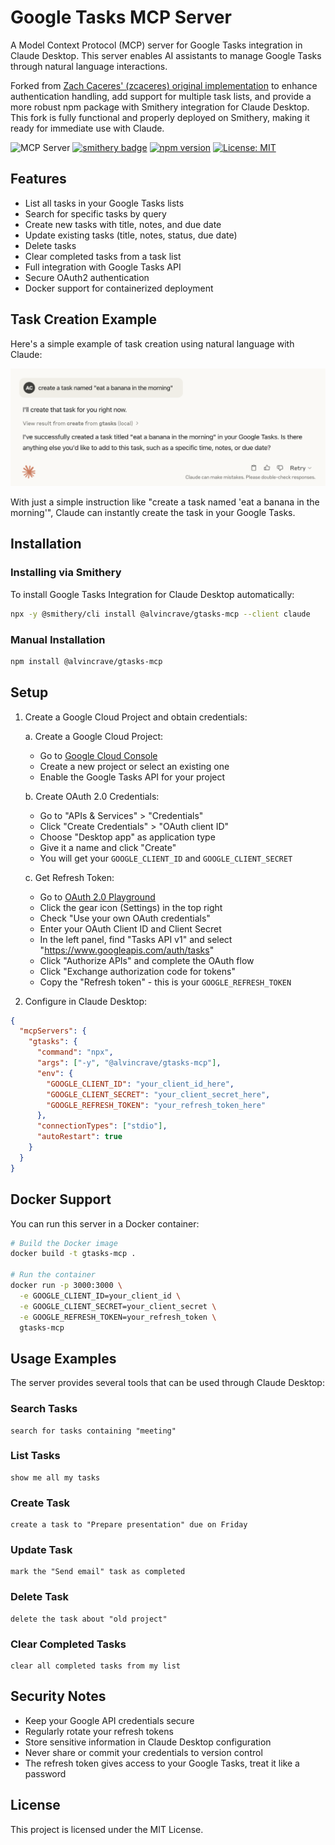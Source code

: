 # Google Tasks MCP Server

A Model Context Protocol (MCP) server for Google Tasks integration in Claude Desktop. This server enables AI assistants to manage Google Tasks through natural language interactions.

Forked from [Zach Caceres' (zcaceres) original implementation](https://github.com/zcaceres/gtasks-mcp) to enhance authentication handling, add support for multiple task lists, and provide a more robust npm package with Smithery integration for Claude Desktop. This fork is fully functional and properly deployed on Smithery, making it ready for immediate use with Claude.

![](https://badge.mcpx.dev?type=server "MCP Server")
[![smithery badge](https://smithery.ai/badge/@alvinjchoi/gtasks-mcp)](https://smithery.ai/server/@alvinjchoi/gtasks-mcp)
[![npm version](https://img.shields.io/npm/v/@alvincrave/gtasks-mcp)](https://www.npmjs.com/package/@alvincrave/gtasks-mcp)
[![License: MIT](https://img.shields.io/badge/License-MIT-blue.svg)](https://opensource.org/licenses/MIT)

## Features

- List all tasks in your Google Tasks lists
- Search for specific tasks by query
- Create new tasks with title, notes, and due date
- Update existing tasks (title, notes, status, due date)
- Delete tasks
- Clear completed tasks from a task list
- Full integration with Google Tasks API
- Secure OAuth2 authentication
- Docker support for containerized deployment

## Task Creation Example

Here's a simple example of task creation using natural language with Claude:

![Task Creation Example](./assets/task-creation-example.png)

With just a simple instruction like "create a task named 'eat a banana in the morning'", Claude can instantly create the task in your Google Tasks.

## Installation

### Installing via Smithery

To install Google Tasks Integration for Claude Desktop automatically:

```bash
npx -y @smithery/cli install @alvincrave/gtasks-mcp --client claude
```

### Manual Installation

```bash
npm install @alvincrave/gtasks-mcp
```

## Setup

1. Create a Google Cloud Project and obtain credentials:

   a. Create a Google Cloud Project:

   - Go to [Google Cloud Console](https://console.cloud.google.com/)
   - Create a new project or select an existing one
   - Enable the Google Tasks API for your project

   b. Create OAuth 2.0 Credentials:

   - Go to "APIs & Services" > "Credentials"
   - Click "Create Credentials" > "OAuth client ID"
   - Choose "Desktop app" as application type
   - Give it a name and click "Create"
   - You will get your `GOOGLE_CLIENT_ID` and `GOOGLE_CLIENT_SECRET`

   c. Get Refresh Token:

   - Go to [OAuth 2.0 Playground](https://developers.google.com/oauthplayground/)
   - Click the gear icon (Settings) in the top right
   - Check "Use your own OAuth credentials"
   - Enter your OAuth Client ID and Client Secret
   - In the left panel, find "Tasks API v1" and select "https://www.googleapis.com/auth/tasks"
   - Click "Authorize APIs" and complete the OAuth flow
   - Click "Exchange authorization code for tokens"
   - Copy the "Refresh token" - this is your `GOOGLE_REFRESH_TOKEN`

2. Configure in Claude Desktop:

```json
{
  "mcpServers": {
    "gtasks": {
      "command": "npx",
      "args": ["-y", "@alvincrave/gtasks-mcp"],
      "env": {
        "GOOGLE_CLIENT_ID": "your_client_id_here",
        "GOOGLE_CLIENT_SECRET": "your_client_secret_here",
        "GOOGLE_REFRESH_TOKEN": "your_refresh_token_here"
      },
      "connectionTypes": ["stdio"],
      "autoRestart": true
    }
  }
}
```

## Docker Support

You can run this server in a Docker container:

```bash
# Build the Docker image
docker build -t gtasks-mcp .

# Run the container
docker run -p 3000:3000 \
  -e GOOGLE_CLIENT_ID=your_client_id \
  -e GOOGLE_CLIENT_SECRET=your_client_secret \
  -e GOOGLE_REFRESH_TOKEN=your_refresh_token \
  gtasks-mcp
```

## Usage Examples

The server provides several tools that can be used through Claude Desktop:

### Search Tasks

```
search for tasks containing "meeting"
```

### List Tasks

```
show me all my tasks
```

### Create Task

```
create a task to "Prepare presentation" due on Friday
```

### Update Task

```
mark the "Send email" task as completed
```

### Delete Task

```
delete the task about "old project"
```

### Clear Completed Tasks

```
clear all completed tasks from my list
```

## Security Notes

- Keep your Google API credentials secure
- Regularly rotate your refresh tokens
- Store sensitive information in Claude Desktop configuration
- Never share or commit your credentials to version control
- The refresh token gives access to your Google Tasks, treat it like a password

## License

This project is licensed under the MIT License.
